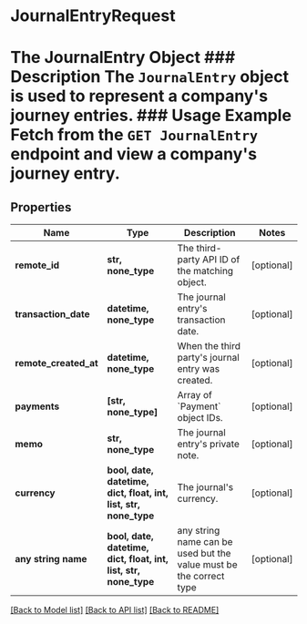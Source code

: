 # JournalEntryRequest

# The JournalEntry Object ### Description The `JournalEntry` object is used to represent a company's journey entries.  ### Usage Example Fetch from the `GET JournalEntry` endpoint and view a company's journey entry.

## Properties
Name | Type | Description | Notes
------------ | ------------- | ------------- | -------------
**remote_id** | **str, none_type** | The third-party API ID of the matching object. | [optional] 
**transaction_date** | **datetime, none_type** | The journal entry&#39;s transaction date. | [optional] 
**remote_created_at** | **datetime, none_type** | When the third party&#39;s journal entry was created. | [optional] 
**payments** | **[str, none_type]** | Array of &#x60;Payment&#x60; object IDs. | [optional] 
**memo** | **str, none_type** | The journal entry&#39;s private note. | [optional] 
**currency** | **bool, date, datetime, dict, float, int, list, str, none_type** | The journal&#39;s currency. | [optional] 
**any string name** | **bool, date, datetime, dict, float, int, list, str, none_type** | any string name can be used but the value must be the correct type | [optional]

[[Back to Model list]](../README.md#documentation-for-models) [[Back to API list]](../README.md#documentation-for-api-endpoints) [[Back to README]](../README.md)


